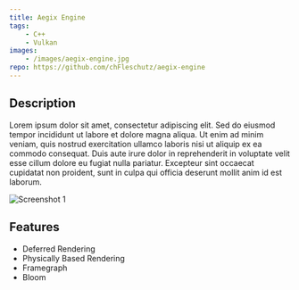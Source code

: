 ```yaml
---
title: Aegix Engine
tags: 
    - C++
    - Vulkan
images: 
    - /images/aegix-engine.jpg
repo: https://github.com/chFleschutz/aegix-engine
---
```


## Description

Lorem ipsum dolor sit amet, consectetur adipiscing elit. Sed do eiusmod tempor incididunt ut labore et dolore magna aliqua. Ut enim ad minim veniam, quis nostrud exercitation ullamco laboris nisi ut aliquip ex ea commodo consequat. Duis aute irure dolor in reprehenderit in voluptate velit esse cillum dolore eu fugiat nulla pariatur. Excepteur sint occaecat cupidatat non proident, sunt in culpa qui officia deserunt mollit anim id est laborum.

![Screenshot 1](/textures/planet.png)

## Features

- Deferred Rendering
- Physically Based Rendering
- Framegraph
- Bloom
